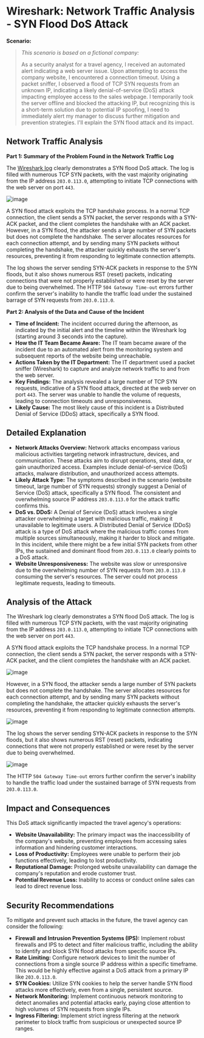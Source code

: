 # Wireshark: Network Traffic Analysis - SYN Flood DoS Attack

**Scenario:**

>   *This scenario is based on a fictional company:*
>
>   As a security analyst for a travel agency, I received an automated alert indicating a web server issue. Upon attempting to access the company website, I encountered a connection timeout. Using a packet sniffer, I observed a flood of TCP SYN requests from an unknown IP, indicating a likely denial-of-service (DoS) attack impacting employee access to the sales webpage. I temporarily took the server offline and blocked the attacking IP, but recognizing this is a short-term solution due to potential IP spoofing, I need to immediately alert my manager to discuss further mitigation and prevention strategies. I'll explain the SYN flood attack and its impact.

## Network Traffic Analysis

**Part 1: Summary of the Problem Found in the Network Traffic Log**

The [Wireshark log](https://docs.google.com/spreadsheets/d/1BClpD8lkzDfOgLNSbvtnxLuEaKi8LgKMXV_vWDqOWIw/edit?usp=sharing) clearly demonstrates a SYN flood DoS attack. The log is filled with numerous TCP SYN packets, with the vast majority originating from the IP address `203.0.113.0`, attempting to initiate TCP connections with the web server on port `443`.

![image](https://github.com/user-attachments/assets/30ae5bc3-b227-4faf-8e69-5bf79ad41483)

A SYN flood attack exploits the TCP handshake process. In a normal TCP connection, the client sends a SYN packet, the server responds with a SYN-ACK packet, and the client completes the handshake with an ACK packet. However, in a SYN flood, the attacker sends a large number of SYN packets but does not complete the handshake. The server allocates resources for each connection attempt, and by sending many SYN packets without completing the handshake, the attacker quickly exhausts the server's resources, preventing it from responding to legitimate connection attempts.

The log shows the server sending SYN-ACK packets in response to the SYN floods, but it also shows numerous RST (reset) packets, indicating connections that were not properly established or were reset by the server due to being overwhelmed. The HTTP `504 Gateway Time-out` errors further confirm the server's inability to handle the traffic load under the sustained barrage of SYN requests from `203.0.113.0`.

**Part 2: Analysis of the Data and Cause of the Incident**

* **Time of Incident:** The incident occurred during the afternoon, as indicated by the initial alert and the timeline within the Wireshark log (starting around 3 seconds into the capture).
* **How the IT Team Became Aware:** The IT team became aware of the incident due to an automated alert from the monitoring system and subsequent reports of the website being unreachable.
* **Actions Taken by the IT Department:** The IT department used a packet sniffer (Wireshark) to capture and analyze network traffic to and from the web server.
* **Key Findings:** The analysis revealed a large number of TCP SYN requests, indicative of a SYN flood attack, directed at the web server on port `443`. The server was unable to handle the volume of requests, leading to connection timeouts and unresponsiveness.
* **Likely Cause:** The most likely cause of this incident is a Distributed Denial of Service (DDoS) attack, specifically a SYN flood.

## Detailed Explanation

* **Network Attacks Overview:** Network attacks encompass various malicious activities targeting network infrastructure, devices, and communication. These attacks aim to disrupt operations, steal data, or gain unauthorized access. Examples include denial-of-service (DoS) attacks, malware distribution, and unauthorized access attempts.
* **Likely Attack Type:** The symptoms described in the scenario (website timeout, large number of SYN requests) strongly suggest a Denial of Service (DoS) attack, specifically a SYN flood. The consistent and overwhelming source IP address `203.0.113.0` for the attack traffic confirms this.
* **DoS vs. DDoS:** A Denial of Service (DoS) attack involves a single attacker overwhelming a target with malicious traffic, making it unavailable to legitimate users. A Distributed Denial of Service (DDoS) attack is a type of DoS attack where the malicious traffic comes from multiple sources simultaneously, making it harder to block and mitigate. In this incident, while there might be a few initial SYN packets from other IPs, the sustained and dominant flood from `203.0.113.0` clearly points to a DoS attack.
* **Website Unresponsiveness:** The website was slow or unresponsive due to the overwhelming number of SYN requests from `203.0.113.0` consuming the server's resources. The server could not process legitimate requests, leading to timeouts.

## Analysis of the Attack

The Wireshark log clearly demonstrates a SYN flood DoS attack. The log is filled with numerous TCP SYN packets, with the vast majority originating from the IP address `203.0.113.0`, attempting to initiate TCP connections with the web server on port `443`.

A SYN flood attack exploits the TCP handshake process. In a normal TCP connection, the client sends a SYN packet, the server responds with a SYN-ACK packet, and the client completes the handshake with an ACK packet. 

![image](https://github.com/user-attachments/assets/04696fb1-95f2-45f6-842b-cb6581c6bdf4)


However, in a SYN flood, the attacker sends a large number of SYN packets but does not complete the handshake. The server allocates resources for each connection attempt, and by sending many SYN packets without completing the handshake, the attacker quickly exhausts the server's resources, preventing it from responding to legitimate connection attempts.


![image](https://github.com/user-attachments/assets/48fa8368-73b0-41dc-b068-cb5138c9e603)

The log shows the server sending SYN-ACK packets in response to the SYN floods, but it also shows numerous RST (reset) packets, indicating connections that were not properly established or were reset by the server due to being overwhelmed.

![image](https://github.com/user-attachments/assets/0151351e-2f78-423f-b390-5926a6ba3fda)

The HTTP `504 Gateway Time-out` errors further confirm the server's inability to handle the traffic load under the sustained barrage of SYN requests from `203.0.113.0`.

## Impact and Consequences

This DoS attack significantly impacted the travel agency's operations:

* **Website Unavailability:** The primary impact was the inaccessibility of the company's website, preventing employees from accessing sales information and hindering customer interactions.
* **Loss of Productivity:** Employees were unable to perform their job functions effectively, leading to lost productivity.
* **Reputational Damage:** Prolonged website unavailability can damage the company's reputation and erode customer trust.
* **Potential Revenue Loss:** Inability to access or conduct online sales can lead to direct revenue loss.

## Security Recommendations

To mitigate and prevent such attacks in the future, the travel agency can consider the following:

* **Firewall and Intrusion Prevention Systems (IPS):** Implement robust firewalls and IPS to detect and filter malicious traffic, including the ability to identify and block SYN flood attacks from specific source IPs.
* **Rate Limiting:** Configure network devices to limit the number of connections from a single source IP address within a specific timeframe. This would be highly effective against a DoS attack from a primary IP like `203.0.113.0`.
* **SYN Cookies:** Utilize SYN cookies to help the server handle SYN flood attacks more effectively, even from a single, persistent source.
* **Network Monitoring:** Implement continuous network monitoring to detect anomalies and potential attacks early, paying close attention to high volumes of SYN requests from single IPs.
* **Ingress Filtering:** Implement strict ingress filtering at the network perimeter to block traffic from suspicious or unexpected source IP ranges.
